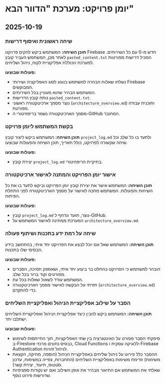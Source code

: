 # יומן פרויקט: מערכת "הדוור הבא"

## 2025-10-19

### שיחה ראשונית ואיסוף דרישות
**תוכן השיחה:** המשתמש ביקש להקים פרויקט Firebase חדש מ-0 עם כל השירותים. לאחר מכן, המשתמש העביר קובץ `pasted_content.txt` המכיל דרישות מפורטות למערכת הכוללת אפליקציית לקוח, ניהול ושליחים.

**פעולות שבוצעו:**
- נשלחו שאלות הבהרה למשתמש בנוגע לסוג האפליקציה ושירותי Firebase המבוקשים.
- המשתמש הבהיר שהוא מעוניין בכל השירותים.
- נותח קובץ הדרישות `pasted_content.txt`.
- נוצר מסמך ארכיטקטורה ראשוני (`architecture_overview.md`) ותוכנית עבודה מפורטת.
- מסמך הארכיטקטורה נשמר בריפוזיטורי ה-GitHub המחובר.

### בקשת המשתמש ליומן פרויקט
**תוכן השיחה:** המשתמש ביקש ליצור קובץ `project_log.md` ולתעד בו כל שלב וכל שיחה שקשורה לפרויקט, כולל תאריך, תוכן השיחה והפעולות שבוצעו.

**פעולות שבוצעו:**
- יצירת קובץ `project_log.md` בתיקיית הריפוזיטורי.


### אישור יומן הפרויקט והמתנה לאישור ארכיטקטורה
**תוכן השיחה:** המשתמש אישר את יצירת קובץ יומן הפרויקט וביקש לתעד בו את כל השיחות והפעולות. המשתמש מחכה לאישור על מסמך הארכיטקטורה לפני התחלת הפיתוח.

**פעולות שבוצעו:**
- קובץ `project_log.md` נוצר, תועד ונדחף ל-GitHub.
- המערכת ממתינה לאישור המשתמש על `architecture_overview.md`.


### שיחה על רמת ידע בתכנות ושיתוף פעולה
**תוכן השיחה:** המשתמש שאל אם יוכל לבצע את הפרויקט יחד איתי, בהתחשב בידע הבסיסי שלו בתכנות.

**פעולות שבוצעו:**
- הובהר למשתמש כי הפרויקט בהחלט בר ביצוע יחד איתי, ושאספק תמיכה, הסברים מפורטים וקוד ברור בכל שלב.
- המשתמש עודד לשאול שאלות בכל עת.
- חזרתי על הבקשה לאישור מסמך הארכיטקטורה (`architecture_overview.md`) כדי להתקדם.


### הסבר על שילוב אפליקציית הניהול ואפליקציית השליחים
**תוכן השיחה:** המשתמש ביקש להבין כיצד אפליקציית הניהול ואפליקציית השליחים ישתלבו יחד.

**פעולות שבוצעו:**
- סיפקתי הסבר מפורט על האינטגרציה בין שתי האפליקציות, תוך התייחסות לשימוש ב-Firestore כבסיס נתונים מרכזי, Cloud Functions ללוגיקה עסקית ו-Firebase Authentication לניהול זהויות.
- ההסבר כלל פירוט על ניהול שליחים באפליקציית הניהול (הוספה, מחיקה, הקצאת משימות) וזרימת משימות באפליקציית השליחים (התחברות, צפייה במשימות, עדכון סטטוס, תיעוד, יצירת קשר).
- שאלתי את המשתמש אם התיאור מבהיר את אופן השילוב ואם יש נקודות ספציפיות שדורשות פירוט נוסף.
